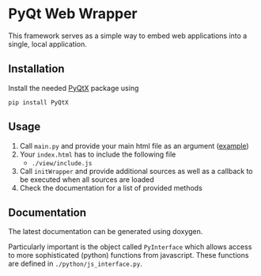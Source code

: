 # PyQt Web Wrapper

This framework serves as a simple way to embed web applications into a single, local application.

## Installation

Install the needed [PyQtX](https://github.com/kpj/PyQtX) package using

    pip install PyQtX


## Usage

1. Call ``main.py`` and provide your main html file as an argument ([example](https://github.com/kpj/WebWrapper/blob/master/start))
2. Your ``index.html`` has to include the following file
    * ``./view/include.js``
3. Call ``initWrapper`` and provide additional sources as well as a callback to be executed when all sources are loaded
4. Check the documentation for a list of provided methods


## Documentation

The latest documentation can be generated using doxygen.

Particularly important is the object called ``PyInterface`` which allows access to more sophisticated (python) functions from javascript.
These functions are defined in ``./python/js_interface.py``.
